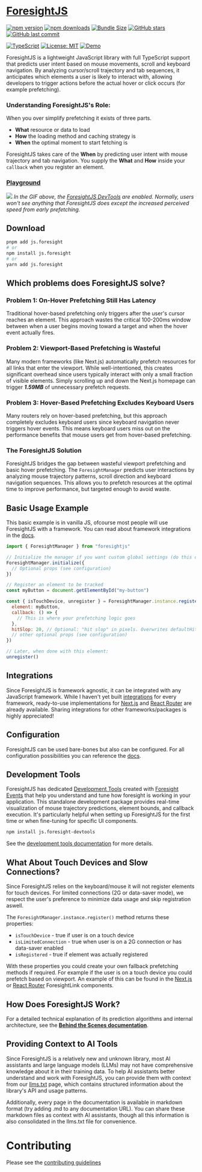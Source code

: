 # [ForesightJS](https://foresightjs.com/)

[![npm version](https://img.shields.io/npm/v/js.foresight.svg)](https://www.npmjs.com/package/js.foresight)
[![npm downloads](https://img.shields.io/npm/dt/js.foresight.svg)](https://www.npmjs.com/package/js.foresight)
[![Bundle Size](https://img.shields.io/bundlephobia/minzip/js.foresight)](https://bundlephobia.com/package/js.foresight)
[![GitHub stars](https://img.shields.io/github/stars/spaansba/ForesightJS.svg?style=social&label=Star)](https://github.com/spaansba/ForesightJS)
[![GitHub last commit](https://img.shields.io/github/last-commit/spaansba/ForesightJS)](https://github.com/spaansba/ForesightJS/commits)

[![TypeScript](https://img.shields.io/badge/%3C%2F%3E-TypeScript-%230074c1.svg)](http://www.typescriptlang.org/)
[![License: MIT](https://img.shields.io/badge/License-MIT-yellow.svg)](https://opensource.org/licenses/MIT)
[![Demo](https://img.shields.io/badge/demo-live-blue)](https://foresightjs.com/#playground)

ForesightJS is a lightweight JavaScript library with full TypeScript support that predicts user intent based on mouse movements, scroll and keyboard navigation. By analyzing cursor/scroll trajectory and tab sequences, it anticipates which elements a user is likely to interact with, allowing developers to trigger actions before the actual hover or click occurs (for example prefetching).

### Understanding ForesightJS's Role:

When you over simplify prefetching it exists of three parts.

- **What** resource or data to load
- **How** the loading method and caching strategy is
- **When** the optimal moment to start fetching is

ForesightJS takes care of the **When** by predicting user intent with mouse trajectory and tab navigation.
You supply the **What** and **How** inside your `callback` when you register an element.

### [Playground](https://foresightjs.com/)

![](https://github.com/user-attachments/assets/36c81a82-fee7-43d6-ba1e-c48214136f90)
_In the GIF above, the [ForesightJS DevTools](https://foresightjs.com/docs/getting_started/development_tools) are enabled. Normally, users won't see anything that ForesightJS does except the increased perceived speed from early prefetching._

## Download

```bash
pnpm add js.foresight
# or
npm install js.foresight
# or
yarn add js.foresight
```

## Which problems does ForesightJS solve?

### Problem 1: On-Hover Prefetching Still Has Latency

Traditional hover-based prefetching only triggers after the user's cursor reaches an element. This approach wastes the critical 100-200ms window between when a user begins moving toward a target and when the hover event actually fires.

### Problem 2: Viewport-Based Prefetching is Wasteful

Many modern frameworks (like Next.js) automatically prefetch resources for all links that enter the viewport. While well-intentioned, this creates significant overhead since users typically interact with only a small fraction of visible elements. Simply scrolling up and down the Next.js homepage can trigger **_1.59MB_** of unnecessary prefetch requests.

### Problem 3: Hover-Based Prefetching Excludes Keyboard Users

Many routers rely on hover-based prefetching, but this approach completely excludes keyboard users since keyboard navigation never triggers hover events. This means keyboard users miss out on the performance benefits that mouse users get from hover-based prefetching.

### The ForesightJS Solution

ForesightJS bridges the gap between wasteful viewport prefetching and basic hover prefetching. The `ForesightManager` predicts user interactions by analyzing mouse trajectory patterns, scroll direction and keyboard navigation sequences. This allows you to prefetch resources at the optimal time to improve performance, but targeted enough to avoid waste.

## Basic Usage Example

This basic example is in vanilla JS, ofcourse most people will use ForesightJS with a framework. You can read about framework integrations in the [docs](https://foresightjs.com/docs/integrations).

```javascript
import { ForesightManager } from "foresightjs"

// Initialize the manager if you want custom global settings (do this once at app startup)
ForesightManager.initialize({
  // Optional props (see configuration)
})

// Register an element to be tracked
const myButton = document.getElementById("my-button")

const { isTouchDevice, unregister } = ForesightManager.instance.register({
  element: myButton,
  callback: () => {
    // This is where your prefetching logic goes
  },
  hitSlop: 20, // Optional: "hit slop" in pixels. Overwrites defaultHitSlop
  // other optional props (see configuration)
})

// Later, when done with this element:
unregister()
```

## Integrations

Since ForesightJS is framework agnostic, it can be integrated with any JavaScript framework. While I haven't yet built [integrations](https://foresightjs.com/docs/integrations) for every framework, ready-to-use implementations for [Next.js](https://foresightjs.com/docs/integrations/react/nextjs) and [React Router](https://foresightjs.com/docs/integrations/react/react-router) are already available. Sharing integrations for other frameworks/packages is highly appreciated!

## Configuration

ForesightJS can be used bare-bones but also can be configured. For all configuration possibilities you can reference the [docs](https://foresightjs.com/docs/getting_started/config).

## Development Tools

ForesightJS has dedicated [Development Tools](https://github.com/spaansba/ForesightJS-DevTools) created with [Foresight Events](https://foresightjs.com/docs/getting_started/events) that help you understand and tune how foresight is working in your application. This standalone development package provides real-time visualization of mouse trajectory predictions, element bounds, and callback execution. It's particularly helpful when setting up ForesightJS for the first time or when fine-tuning for specific UI components.

```bash
npm install js.foresight-devtools
```

See the [development tools documentation](https://foresightjs.com/docs/getting_started/debug) for more details.

## What About Touch Devices and Slow Connections?

Since ForesightJS relies on the keyboard/mouse it will not register elements for touch devices. For limited connections (2G or data-saver mode), we respect the user's preference to minimize data usage and skip registration aswell.

The `ForesightManager.instance.register()` method returns these properties:

- `isTouchDevice` - true if user is on a touch device
- `isLimitedConnection` - true when user is on a 2G connection or has data-saver enabled
- `isRegistered` - true if element was actually registered

With these properties you could create your own fallback prefetching methods if required. For example if the user is on a touch device you could prefetch based on viewport.
An example of this can be found in the [Next.js](https://foresightjs.com/docs/integrations/react/nextjs) or [React Router](https://foresightjs.com/docs/integrations/react/react-router) ForesightLink components.

## How Does ForesightJS Work?

For a detailed technical explanation of its prediction algorithms and internal architecture, see the **[Behind the Scenes documentation](https://foresightjs.com/docs/Behind_the_Scenes)**.

## Providing Context to AI Tools

Since ForesightJS is a relatively new and unknown library, most AI assistants and large language models (LLMs) may not have comprehensive knowledge about it in their training data. To help AI assistants better understand and work with ForesightJS, you can provide them with context from our [llms.txt](https://foresightjs.com/llms.txt) page, which contains structured information about the library's API and usage patterns.

Additionally, every page in the documentation is available in markdown format (try adding .md to any documentation URL). You can share these markdown files as context with AI assistants, though all this information is also consolidated in the llms.txt file for convenience.

# Contributing

Please see the [contributing guidelines](/CONTRIBUTING.md)
